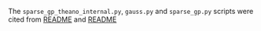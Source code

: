 The `sparse_gp_theano_internal.py`, `gauss.py` and `sparse_gp.py` scripts were cited from [README](https://github.com/Bibyutatsu/FastJTNNpy3) and [README](https://github.com/Ryan-Rhys/Constrained-Bayesian-Optimisation-for-Automatic-Chemical-Design.)
